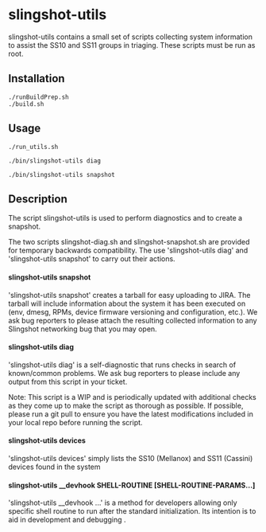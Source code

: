 # slingshot-utils
slingshot-utils contains a small set of scripts collecting system information
to assist the SS10 and SS11 groups in triaging.
These scripts must be run as root.

## Installation
```
./runBuildPrep.sh
./build.sh
```

## Usage
```
./run_utils.sh

./bin/slingshot-utils diag

./bin/slingshot-utils snapshot
```

## Description
The script slingshot-utils is used to perform diagnostics and to
create a snapshot.

The two scripts slingshot-diag.sh and slingshot-snapshot.sh are provided
for temporary backwards compatibility.  The use 'slingshot-utils diag' and
'slingshot-utils snapshot' to carry out their actions.

#### slingshot-utils snapshot
'slingshot-utils snapshot' creates a tarball for easy uploading to JIRA. The
tarball will include information about the system it has been executed on
(env, dmesg, RPMs, device firmware versioning and configuration, etc.). We ask
bug reporters to please attach the resulting collected information to any
Slingshot networking bug that you may open.

#### slingshot-utils diag
'slingshot-utils diag' is a self-diagnostic that runs checks in search of
known/common problems. We ask bug reporters to please include any output from
this script in your ticket.

Note: This script is a WIP and is periodically updated with additional checks
as they come up to make the script as thorough as possible. If possible, please
run a git pull to ensure you have the latest modifications included in your
local repo before running the script.

#### slingshot-utils devices
'slingshot-utils devices' simply lists the SS10 (Mellanox) and SS11 (Cassini)
devices found in the system

#### slingshot-utils __devhook SHELL-ROUTINE [SHELL-ROUTINE-PARAMS...]
'slingshot-utils __devhook ...' is a method for developers allowing only
specific shell routine to run after the standard initialization.  Its
intention is to aid in development and debugging .
